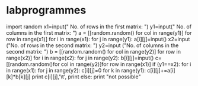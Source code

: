 # labprogrammes
import random
x1=input(" No. of rows in the first matrix: ")
y1=input(" No. of columns in the first matrix: ")
a = [[random.random() for col in range(y1)] for row in range(x1)]
for i in range(x1):
    for j in range(y1):
        a[i][j]=input()
x2=input ("No. of rows in the second matrix: ")
y2=input ("No. of columns in the second matrix: ")
b = [[random.random() for col in range(y2)] for row in range(x2)]
for i in range(x2):
    for j in range(y2):
        b[i][j]=input()
c=[[random.random()for col in range(y2)]for row in range(x1)]
if (y1==x2):
    for i in range(x1):
        for j in range(y2):
            c[i][j]=0
            for k in range(y1):
                c[i][j]+=a[i][k]*b[k][j]
            print c[i][j],'\t',
        print
else:
    print "not possible"
